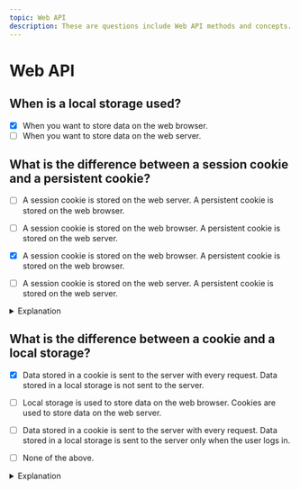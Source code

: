 ```yaml
---
topic: Web API
description: These are questions include Web API methods and concepts. e.g localStorage, sessionStorage, and cookies e.t.c
---
```


# Web API

## When is a local storage used?

- [x] When you want to store data on the web browser.
- [ ] When you want to store data on the web server.

## What is the difference between a session cookie and a persistent cookie?

- [ ] A session cookie is stored on the web server. A persistent cookie is stored on the web browser.
- [ ] A session cookie is stored on the web browser. A persistent cookie is stored on the web server.
- [x] A session cookie is stored on the web browser. A persistent cookie is stored on the web browser.
- [ ] A session cookie is stored on the web server. A persistent cookie is stored on the web server.


<details>
<summary>Explanation</summary>
<p>
A session cookie is stored on the web browser until the browser is closed. A persistent cookie is stored on the web browser. see [HTTP cookie](https://en.wikipedia.org/wiki/HTTP_cookie) for more information.
</p>
</details>

## What is the difference between a cookie and a local storage?

- [x] Data stored in a cookie is sent to the server with every request. Data stored in a local storage is not sent to the server.
- [ ] Local storage is used to store data on the web browser. Cookies are used to store data on the web server.
- [ ] Data stored in a cookie is sent to the server with every request. Data stored in a local storage is sent to the server only when the user logs in.
- [ ] None of the above.


<details>
<summary>Explanation</summary>
<p>
Only cookies are sent to the server with every request. see [HTTP cookie](https://en.wikipedia.org/wiki/HTTP_cookie) for more information.
</p>
</details>
